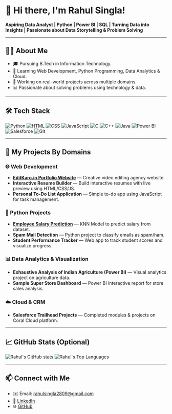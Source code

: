 # 👋 Hi there, I'm Rahul Singla!  
**Aspiring Data Analyst | Python | Power BI | SQL | Turning Data into Insights | Passionate about Data Storytelling & Problem Solving**

---

## 🧑‍💻 About Me
- 🎓 Pursuing B.Tech in Information Technology.
- 🌱 Learning Web Development, Python Programming, Data Analytics & Cloud.
- 🚀 Working on real-world projects across multiple domains.
- 📊 Passionate about solving problems using technology & data.

---

## 🛠️ Tech Stack
![Python](https://img.shields.io/badge/Python-3776AB?style=flat&logo=python&logoColor=white)
![HTML](https://img.shields.io/badge/HTML5-E34F26?style=flat&logo=html5&logoColor=white)
![CSS](https://img.shields.io/badge/CSS3-1572B6?style=flat&logo=css3&logoColor=white)
![JavaScript](https://img.shields.io/badge/JavaScript-F7DF1E?style=flat&logo=javascript&logoColor=black)
![C](https://img.shields.io/badge/C-00599C?style=flat&logo=c&logoColor=white)
![C++](https://img.shields.io/badge/C++-00599C?style=flat&logo=cplusplus&logoColor=white)
![Java](https://img.shields.io/badge/Java-007396?style=flat&logo=java&logoColor=white)
![Power BI](https://img.shields.io/badge/PowerBI-F2C811?style=flat&logo=powerbi&logoColor=black)
![Salesforce](https://img.shields.io/badge/Salesforce-00A1E0?style=flat&logo=salesforce&logoColor=white)
![Git](https://img.shields.io/badge/Git-F05032?style=flat&logo=git&logoColor=white)

---

## 📂 My Projects By Domains

### 🌐 Web Development
- **[EditKaro.in Portfolio Website](https://github.com/rs-rahulsingla/editkaro-portfolio)** — Creative video editing agency website.
- **Interactive Resume Builder** — Build interactive resumes with live preview using HTML/CSS/JS.
- **Personal To-Do List Application** — Simple to-do app using JavaScript for task management.

### 🐍 Python Projects
- **[Employee Salary Prediction](https://github.com/rs-rahulsingla/employee-salary-prediction)** — KNN Model to predict salary from dataset.
- **Spam Mail Detection** — Python project to classify emails as spam/ham.
- **Student Performance Tracker** — Web app to track student scores and visualize progress.

### 📊 Data Analytics & Visualization
- **Exhaustive Analysis of Indian Agriculture (Power BI)** — Visual analytics project on agriculture data.
- **Sample Super Store Dashboard** — Power BI interactive report for store sales analysis.

### ☁️ Cloud & CRM
- **Salesforce Trailhead Projects** — Completed modules & projects on Coral Cloud platform.

---

## 📈 GitHub Stats (Optional)
![Rahul's GitHub stats](https://github-readme-stats.vercel.app/api?username=rs-rahulsingla&show_icons=true&theme=radical)
![Rahul's Top Languages](https://github-readme-stats.vercel.app/api/top-langs/?username=rs-rahulsingla&layout=compact&theme=radical)

---

## 📫 Connect with Me
- ✉️ Email: rahulsingla2809@gmail.com
- 🔗 [LinkedIn](https://www.linkedin.com/in/rahul-singla-4333b5257)
- 🌐 [GitHub](https://github.com/rs-rahulsingla)


<!--
**rs-rahulsingla/rs-rahulsingla** is a ✨ _special_ ✨ repository because its `README.md` (this file) appears on your GitHub profile.

Here are some ideas to get you started:

- 🔭 I’m currently working on ...
- 🌱 I’m currently learning ...
- 👯 I’m looking to collaborate on ...
- 🤔 I’m looking for help with ...
- 💬 Ask me about ...
- 📫 How to reach me: ...
- 😄 Pronouns: ...
- ⚡ Fun fact: ...
-->
